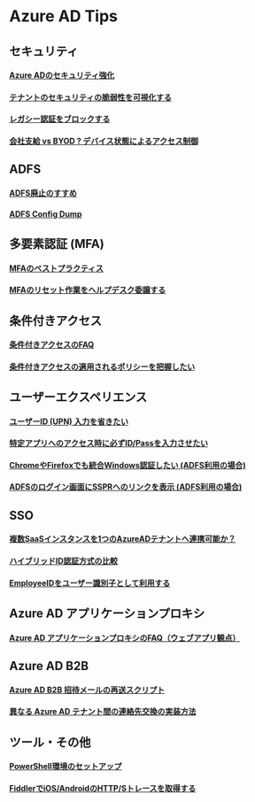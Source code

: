 # Azure AD Tips

## セキュリティ 

#### [Azure ADのセキュリティ強化](Security/Secure-AzureAD.md)

#### [テナントのセキュリティの脆弱性を可視化する](Security/Discover-vulnerability.md) 

#### [レガシー認証をブロックする](Security/Block-Legacy-Auth.md)  
<!--
#### [ゼロトラスト セキュリティモデル](Security/Zero-Trust.md)  
-->
#### [会社支給 vs BYOD ? デバイス状態によるアクセス制御](Security/Device-Posture.md)

## ADFS
<!--
#### [なぜADFSよりもAzureADをIdPとすべきか](ADFS/Why-AzureAD.md)
-->
#### [ADFS廃止のすすめ](ADFS/Goodbye-ADFS.md)

<!--#### [クレームルールからCAへの移行](ADFS/ClaimRule-CA-Migraion.md)-->
#### [ADFS Config Dump](ADFS/ADFS-Config-Dump.md)


## 多要素認証 (MFA)

#### [MFAのベストプラクティス](MFA/MFA-Best-Practice.md)

#### [MFAのリセット作業をヘルプデスク委譲する](MFA/Delegate-MFA-Reset.md)

## 条件付きアクセス

#### [条件付きアクセスのFAQ](CA/CA-Faq.md)

#### [条件付きアクセスの適用されるポリシーを把握したい](CA/CA-WhatIf.md)

## ユーザーエクスペリエンス

#### [ユーザーID (UPN) 入力を省きたい](UX/HRD-Acceleration.md)

#### [特定アプリへのアクセス時に必ずID/Passを入力させたい](UX/Force-Login.md)

#### [ChromeやFirefoxでも統合Windows認証したい (ADFS利用の場合)](UX/ADFS-IWA.md)

#### [ADFSのログイン画面にSSPRへのリンクを表示  (ADFS利用の場合)](UX/ADFS-SSPR-Link.md)

## SSO

#### [複数SaaSインスタンスを1つのAzureADテナントへ連携可能か？](SSO/SaaS-Limitations.md)

#### [ハイブリッドID認証方式の比較](Hybrid/HybridId-Comparison.md)

#### [EmployeeIDをユーザー識別子として利用する](SSO/EmployeeID-As-NameID.md)

## Azure AD アプリケーションプロキシ

#### [Azure AD アプリケーションプロキシのFAQ（ウェブアプリ観点）](AppProxy/AP-Faq.md)

<!--## 管理者エクスペリエンス

#### [アプリケーション管理者権限の委譲](AdminUX/AppAdminRoles.md)
-->

## Azure AD B2B

#### [Azure AD B2B 招待メールの再送スクリプト](B2B/Resend-Invitation.md)
#### [異なる Azure AD テナント間の連絡先交換の実装方法](B2B/Tenant-collab-GALSync.md)

## ツール・その他
<!--##
#### [オンプレADを無くしたい](Hybrid/Goodbye-ADDS.md)
-->

#### [PowerShell環境のセットアップ](Tools/Powershell-Setup.md)

#### [FiddlerでiOS/AndroidのHTTP/Sトレースを取得する](Tools/Fiddler-Mobile.md)

<!-- WIP #### [SSOのデバッグ](SSO-Debug.md) -->
